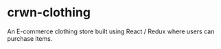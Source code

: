 # crwn-clothing
An E-commerce clothing store built using React / Redux where users can purchase items.
